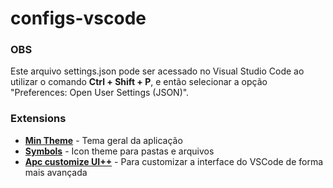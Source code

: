 # configs-vscode

### OBS 

Este arquivo settings.json pode ser acessado no Visual Studio Code ao utilizar o comando **Ctrl + Shift + P**, e então selecionar a opção "Preferences: Open User Settings (JSON)".

### Extensions

- [**Min Theme**](https://marketplace.visualstudio.com/items?itemName=miguelsolorio.min-theme) - Tema geral da aplicação
- [**Symbols**](https://marketplace.visualstudio.com/items?itemName=miguelsolorio.symbols) - Icon theme para pastas e arquivos
- [**Apc customize UI++**](https://marketplace.visualstudio.com/items?itemName=drcika.apc-extension) - Para customizar a interface do VSCode de forma mais avançada
